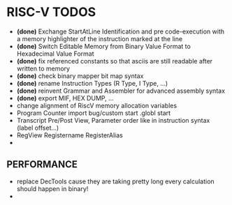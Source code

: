 # RISC-V TODOS #

- **(done)** Exchange StartAtLine Identification and pre code-execution with a memory highlighter of the instruction marked at the line
- **(done)** Switch Editable Memory from Binary Value Format to Hexadecimal Value Format
- **(done)** fix referenced constants so that asciis are still readable after written to memory
- **(done)** check binary mapper bit map syntax
- **(done)** rename Instruction Types (R Type, I Type, ...)
- **(done)** reinvent Grammar and Assembler for advanced assembly syntax
- **(done)** export MIF, HEX DUMP, ...
- change alignment of RiscV memory allocation variables
- Program Counter import bug/custom start .globl start
- Transcript Pre/Post View, Parameter order like in instruction syntax (label offset...)
- RegView Registername RegisterAlias
- 

 
## PERFORMANCE ##
  - replace DecTools cause they are taking pretty long every calculation should happen in binary!
  - 